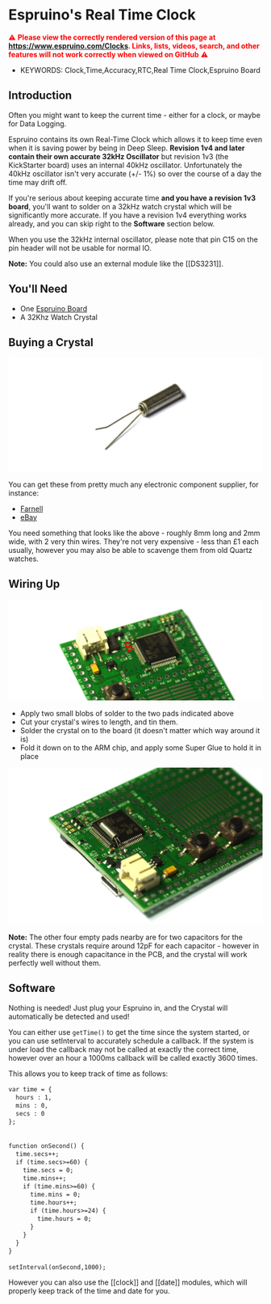 <!--- Copyright (c) 2013 Gordon Williams, Pur3 Ltd. See the file LICENSE for copying permission. -->
Espruino's Real Time Clock
=========================

<span style="color:red">:warning: **Please view the correctly rendered version of this page at https://www.espruino.com/Clocks. Links, lists, videos, search, and other features will not work correctly when viewed on GitHub** :warning:</span>

* KEYWORDS: Clock,Time,Accuracy,RTC,Real Time Clock,Espruino Board

Introduction
-----------

Often you might want to keep the current time - either for a clock, or maybe for Data Logging.

Espruino contains its own Real-Time Clock which allows it to keep time even when it is saving power by being in Deep Sleep. **Revision 1v4 and later contain their own accurate 32kHz Oscillator** but revision 1v3 (the KickStarter board) uses an internal 40kHz oscillator. Unfortunately the 40kHz oscillator isn't very accurate (+/- 1%) so over the course of a day the time may drift off.

If you're serious about keeping accurate time **and you have a revision 1v3 board**, you'll want to solder on a 32kHz watch crystal which will be significantly more accurate. If you have a revision 1v4 everything works already, and you can skip right to the **Software** section below.

When you use the 32kHz internal oscillator, please note that pin C15 on the pin header will not be usable for normal IO.

**Note:** You could also use an external module like the [[DS3231]].

You'll Need
----------

* One [Espruino Board](/EspruinoBoard)
* A 32Khz Watch Crystal

Buying a Crystal
----------------

![32.768kHz crystal](Clocks/crystal.jpg)

You can get these from pretty much any electronic component supplier, for instance:

* [Farnell](http://uk.farnell.com/multicomp/mcrj332768f1220how/crystal-32-768khz-12-5pf-thru-hole/dp/1701100)
* [eBay](http://www.ebay.com/sch/i.html?_nkw=Crystal+32.768)

You need something that looks like the above - roughly 8mm long and 2mm wide, with 2 very thin wires. They're not very expensive - less than £1 each usually, however you may also be able to scavenge them from old Quartz watches.

Wiring Up
--------

![32.768kHz crystal position](Clocks/crystalpos.jpg)

* Apply two small blobs of solder to the two pads indicated above
* Cut your crystal's wires to length, and tin them.
* Solder the crystal on to the board (it doesn't matter which way around it is)
* Fold it down on to the ARM chip, and apply some Super Glue to hold it in place

![Finished crystal](Clocks/final.jpg)

**Note:** The other four empty pads nearby are for two capacitors for the crystal. These crystals require around 12pF for each capacitor - however in reality there is enough capacitance in the PCB, and the crystal will work perfectly well without them.

Software
-------

Nothing is needed! Just plug your Espruino in, and the Crystal will automatically be detected and used!

You can either use `getTime()` to get the time since the system started, or you can use setInterval to accurately schedule a callback. If the system is under load the callback may not be called at exactly the correct time, however over an hour a 1000ms callback will be called exactly 3600 times.

This allows you to keep track of time as follows:

```
var time = {
  hours : 1,
  mins : 0,
  secs : 0
};


function onSecond() {
  time.secs++;
  if (time.secs>=60) {
    time.secs = 0;
    time.mins++;
    if (time.mins>=60) {
      time.mins = 0;
      time.hours++;
      if (time.hours>=24) {
        time.hours = 0;
      }
    }
  }
}

setInterval(onSecond,1000);
```

However you can also use the [[clock]] and [[date]] modules, which will properly keep track of the time and date for you.
